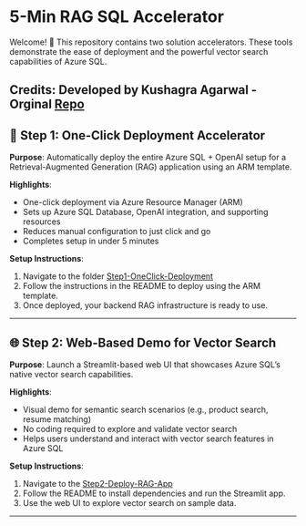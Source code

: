 # 5-Min RAG SQL Accelerator

Welcome! 🎉 This repository contains two solution accelerators. These tools demonstrate the ease of deployment and the powerful vector search capabilities of Azure SQL.

Credits: Developed by Kushagra Agarwal - Orginal [Repo](https://github.com/Kushagra-2000/ARM_SQL_OpenAI)
---

## 🚀 Step 1: One-Click Deployment Accelerator

**Purpose**: Automatically deploy the entire Azure SQL + OpenAI setup for a Retrieval-Augmented Generation (RAG) application using an ARM template.

**Highlights**:
- One-click deployment via Azure Resource Manager (ARM)
- Sets up Azure SQL Database, OpenAI integration, and supporting resources
- Reduces manual configuration to just click and go
- Completes setup in under 5 minutes

**Setup Instructions**:
1. Navigate to the folder [Step1-OneClick-Deployment](https://github.com/Azure-Samples/azure-sql-db-vector-search/tree/main/5-Min-RAG-SQL-Accelerator/Step1-OneClick-Deployment)
2. Follow the instructions in the README to deploy using the ARM template.
3. Once deployed, your backend RAG infrastructure is ready to use.

---

## 🌐 Step 2: Web-Based Demo for Vector Search

**Purpose**: Launch a Streamlit-based web UI that showcases Azure SQL’s native vector search capabilities.

**Highlights**:
- Visual demo for semantic search scenarios (e.g., product search, resume matching)
- No coding required to explore and validate vector search
- Helps users understand and interact with vector search features in Azure SQL

**Setup Instructions**:
1. Navigate to the [Step2-Deploy-RAG-App](https://github.com/Azure-Samples/azure-sql-db-vector-search/tree/main/5-Min-RAG-SQL-Accelerator/Step2-Deploy-RAG-App)
2. Follow the README to install dependencies and run the Streamlit app.
3. Use the web UI to explore vector search on sample data.

---



